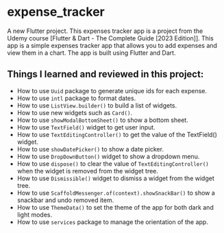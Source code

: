 # expense_tracker

A new Flutter project. This expenses tracker app is a project from the Udemy course [Flutter & Dart - The Complete Guide [2023 Edition]]. This app is a simple expenses tracker app that allows you to add expenses and view them in a chart. The app is built using Flutter and Dart.

## Things I learned and reviewed in this project:
- How to use `Uuid` package to generate unique ids for each expense.
- How to use `intl` package to format dates.
- How to use `ListView.builder()` to build a list of widgets.
- How to use new widgets such as `Card()`.
- How to use `showModalBottomSheet()` to show a bottom sheet.
- How to use `TextField()` widget to get user input.
- How to use `TextEditingController()` to get the value of the TextField() widget.
- How to use `showDatePicker()` to show a date picker.
- How to use `DropDownButton()` widget to show a dropdown menu.
- How to use `dispose()` to clear the value of `TextEditingController()` when the widget is removed from the widget tree.
- How to use `Dismissible()` widget to dismiss a widget from the widget tree.
- How to use `ScaffoldMessenger.of(context).showSnackBar()` to show a snackbar and undo removed item.
- How to use `ThemeData()` to set the theme of the app for both dark and light modes.
- How to use `services` package to manage the orientation of the app.